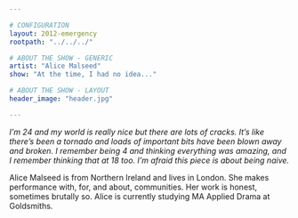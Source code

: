 ```yaml
---

# CONFIGURATION
layout: 2012-emergency
rootpath: "../../../"

# ABOUT THE SHOW - GENERIC
artist: "Alice Malseed"
show: "At the time, I had no idea..."

# ABOUT THE SHOW - LAYOUT
header_image: "header.jpg"

---
```


*I’m 24 and my world is really nice but there are lots of cracks. It’s like there’s been a tornado and loads of important bits have been blown away and broken. I remember being 4 and thinking everything was amazing, and I remember thinking that at 18 too. I’m afraid this piece is about being naive.*   

Alice Malseed is from Northern Ireland and lives in London. She makes performance with, for, and about, communities. Her work is honest, sometimes brutally so. Alice is currently studying MA Applied Drama at Goldsmiths.     
